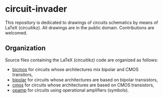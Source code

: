 
# circuit-invader
This repository is dedicated to drawings of circuits schematics by means of LaTeX (circuitikz).
All drawings are in the public domain.
Contributions are welcomed.


## Organization
Source files containing the LaTeX (circuitikz) code are organized as follows:
- [bicmos](./bicmos) for circuits whose architectures mix bipolar and CMOS transitors,
- [bipolar](./bipolar) for circuits whose architectures are based on bipolar transistors,
- [cmos](./cmos) for circuits whose architectures are based on CMOS transistors,
- [opamp](./opamp) for circuits using operational amplifiers (symbols).
